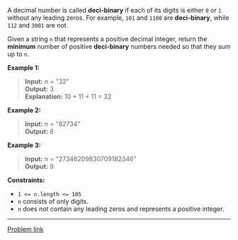 A decimal number is called **deci-binary** if each of its digits is either `0` or `1` without any leading zeros. For example, `101` and `1100` are **deci-binary**, while `112` and `3001` are not.

Given a string `n` that represents a positive decimal integer, return the **minimum** number of positive **deci-binary** numbers needed so that they sum up to `n`.

 

**Example 1:**


>**Input:** n = "32"<br>**Output:** 3<br>**Explanation:** 10 + 11 + 11 = 32


**Example 2:**


>**Input:** n = "82734"<br>**Output:** 8<br>


**Example 3:**


>**Input:** n = "27346209830709182346"<br>**Output:** 9
 

**Constraints:**


- `1 <= n.length <= 105`
- `n` consists of only digits.
- `n` does not contain any leading zeros and represents a positive integer.

---
[Problem link](https://leetcode.com/problems/partitioning-into-minimum-number-of-deci-binary-numbers/)
